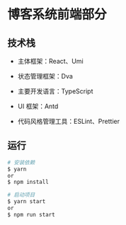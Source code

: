 # 博客系统前端部分

## 技术栈

-   主体框架：React、Umi

-   状态管理框架：Dva

-   主要开发语言：TypeScript

-   UI 框架：Antd

-   代码风格管理工具：ESLint、Prettier

## 运行

```bash
# 安装依赖
$ yarn
or
$ npm install

# 启动项目
$ yarn start
or
$ npm run start
```